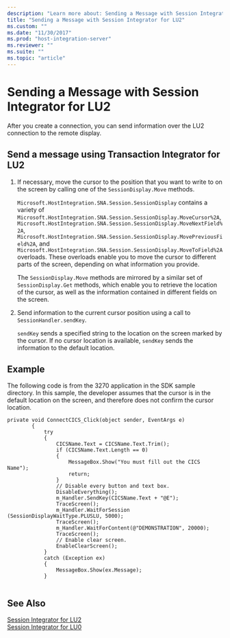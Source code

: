 ```yaml
---
description: "Learn more about: Sending a Message with Session Integrator for LU2"
title: "Sending a Message with Session Integrator for LU2"
ms.custom: ""
ms.date: "11/30/2017"
ms.prod: "host-integration-server"
ms.reviewer: ""
ms.suite: ""
ms.topic: "article"
---
```

# Sending a Message with Session Integrator for LU2
After you create a connection, you can send information over the LU2 connection to the remote display.  
  
## Send a message using Transaction Integrator for LU2  
  
1.  If necessary, move the cursor to the position that you want to write to on the screen by calling one of the `SessionDisplay.Move` methods.  
  
     `Microsoft.HostIntegration.SNA.Session.SessionDisplay` contains a variety of `Microsoft.HostIntegration.SNA.Session.SessionDisplay.MoveCursor%2A`, `Microsoft.HostIntegration.SNA.Session.SessionDisplay.MoveNextField%2A`, `Microsoft.HostIntegration.SNA.Session.SessionDisplay.MovePreviousField%2A`, and `Microsoft.HostIntegration.SNA.Session.SessionDisplay.MoveToField%2A` overloads. These overloads enable you to move the cursor to different parts of the screen, depending on what information you provide.  
  
     The `SessionDisplay.Move` methods are mirrored by a similar set of `SessionDisplay.Get` methods, which enable you to retrieve the location of the cursor, as well as the information contained in different fields on the screen.  
  
2.  Send information to the current cursor position using a call to `SessionHandler.sendKey`.  
  
     `sendKey` sends a specified string to the location on the screen marked by the cursor. If no cursor location is available, `sendKey` sends the information to the default location.  
  
## Example  
 The following code is from the 3270 application in the SDK sample directory. In this sample, the developer assumes that the cursor is in the default location on the screen, and therefore does not confirm the cursor location.  
  
```  
private void ConnectCICS_Click(object sender, EventArgs e)  
        {  
            try  
            {  
                CICSName.Text = CICSName.Text.Trim();  
                if (CICSName.Text.Length == 0)  
                {  
                    MessageBox.Show("You must fill out the CICS Name");  
                    return;  
                }  
                // Disable every button and text box.  
                DisableEverything();  
                m_Handler.SendKey(CICSName.Text + "@E");  
                TraceScreen();  
                m_Handler.WaitForSession (SessionDisplayWaitType.PLUSLU, 5000);  
                TraceScreen();  
                m_Handler.WaitForContent(@"DEMONSTRATION", 20000);  
                TraceScreen();  
                // Enable clear screen.  
                EnableClearScreen();  
            }  
            catch (Exception ex)  
            {  
                MessageBox.Show(ex.Message);  
            }  
  
```  
  
## See Also  
 [Session Integrator for LU2](../core/session-integrator-for-lu21.md)   
 [Session Integrator for LU0](../core/session-integrator-for-lu02.md)
